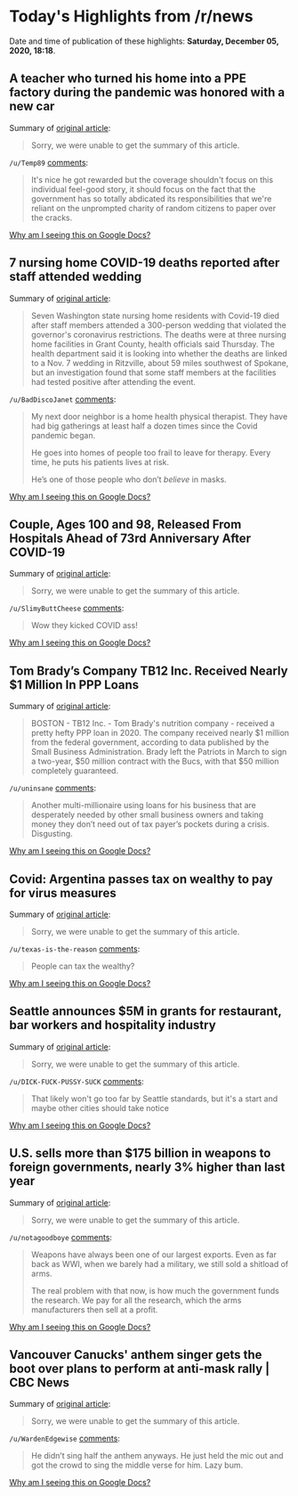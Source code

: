 # Today's Highlights from /r/news

Date and time of publication of these highlights: **Saturday, December 05, 2020, 18:18**.

## A teacher who turned his home into a PPE factory during the pandemic was honored with a new car

Summary of [original article](https://www.cnn.com/2020/12/05/us/mazda-teacher-new-jersey-car-trnd/index.html):

> Sorry, we were unable to get the summary of this article.

`/u/Temp89` [comments](https://www.reddit.com/r/news/comments/k7fhmc/a_teacher_who_turned_his_home_into_a_ppe_factory/):

> It's nice he got rewarded but the coverage shouldn't focus on this individual feel-good story, it should focus on the fact that the government has so totally abdicated its responsibilities that we're reliant on the unprompted charity of random citizens to paper over the cracks.

[Why am I seeing this on Google Docs?](https://docs.google.com/document/d/1Dc6We63vOXIZsc0op-Bt4abqkYjXzOigalQqFxmvvbM/edit?usp=sharing)

## 7 nursing home COVID-19 deaths reported after staff attended wedding

Summary of [original article](https://www.nbcnews.com/news/us-news/7-nursing-home-covid-19-deaths-reported-after-staff-attended-n1250116):

> Seven Washington state nursing home residents with Covid-19 died after staff members attended a 300-person wedding that violated the governor's coronavirus restrictions. The deaths were at three nursing home facilities in Grant County, health officials said Thursday. The health department said it is looking into whether the deaths are linked to a Nov. 7 wedding in Ritzville, about 59 miles southwest of Spokane, but an investigation found that some staff members at the facilities had tested positive after attending the event.

`/u/BadDiscoJanet` [comments](https://www.reddit.com/r/news/comments/k7gigf/7_nursing_home_covid19_deaths_reported_after/):

> My next door neighbor is a home health physical therapist. They have had big gatherings at least half a dozen times since the Covid pandemic began. 
> 
> He goes into homes of people too frail to leave for therapy. Every time, he puts his patients lives at risk. 
> 
> He’s one of those people who don’t *believe* in masks.

[Why am I seeing this on Google Docs?](https://docs.google.com/document/d/1Dc6We63vOXIZsc0op-Bt4abqkYjXzOigalQqFxmvvbM/edit?usp=sharing)

## Couple, Ages 100 and 98, Released From Hospitals Ahead of 73rd Anniversary After COVID-19

Summary of [original article](https://www.nbcwashington.com/news/coronavirus/couple-ages-100-and-98-released-from-hospitals-ahead-of-73rd-anniversary-after-covid-19/2497877/):

> Sorry, we were unable to get the summary of this article.

`/u/SlimyButtCheese` [comments](https://www.reddit.com/r/news/comments/k77z4v/couple_ages_100_and_98_released_from_hospitals/):

> Wow they kicked COVID ass!

[Why am I seeing this on Google Docs?](https://docs.google.com/document/d/1Dc6We63vOXIZsc0op-Bt4abqkYjXzOigalQqFxmvvbM/edit?usp=sharing)

## Tom Brady’s Company TB12 Inc. Received Nearly $1 Million In PPP Loans

Summary of [original article](https://boston.cbslocal.com/2020/12/04/tom-bradys-tb12-inc-ppp-loans-million-dollars-nfl/):

> BOSTON - TB12 Inc. - Tom Brady's nutrition company - received a pretty hefty PPP loan in 2020. The company received nearly $1 million from the federal government, according to data published by the Small Business Administration. Brady left the Patriots in March to sign a two-year, $50 million contract with the Bucs, with that $50 million completely guaranteed.

`/u/uninsane` [comments](https://www.reddit.com/r/news/comments/k77q3a/tom_bradys_company_tb12_inc_received_nearly_1/):

> Another multi-millionaire using loans for his business that are desperately needed by other small business owners and taking money they don’t need out of tax payer’s pockets during a crisis. Disgusting.

[Why am I seeing this on Google Docs?](https://docs.google.com/document/d/1Dc6We63vOXIZsc0op-Bt4abqkYjXzOigalQqFxmvvbM/edit?usp=sharing)

## Covid: Argentina passes tax on wealthy to pay for virus measures

Summary of [original article](https://www.bbc.com/news/world-latin-america-55199058):

> Sorry, we were unable to get the summary of this article.

`/u/texas-is-the-reason` [comments](https://www.reddit.com/r/news/comments/k7cmbr/covid_argentina_passes_tax_on_wealthy_to_pay_for/):

> People can tax the wealthy?

[Why am I seeing this on Google Docs?](https://docs.google.com/document/d/1Dc6We63vOXIZsc0op-Bt4abqkYjXzOigalQqFxmvvbM/edit?usp=sharing)

## Seattle announces $5M in grants for restaurant, bar workers and hospitality industry

Summary of [original article](https://komonews.com/news/business/seattle-announces-5m-aid-package-for-restaurants-bars-and-hospitality-workers):

> Sorry, we were unable to get the summary of this article.

`/u/DICK-FUCK-PUSSY-SUCK` [comments](https://www.reddit.com/r/news/comments/k7c50i/seattle_announces_5m_in_grants_for_restaurant_bar/):

> That likely won't go too far by Seattle standards, but it's a start and maybe other cities should take notice

[Why am I seeing this on Google Docs?](https://docs.google.com/document/d/1Dc6We63vOXIZsc0op-Bt4abqkYjXzOigalQqFxmvvbM/edit?usp=sharing)

## U.S. sells more than $175 billion in weapons to foreign governments, nearly 3% higher than last year

Summary of [original article](https://www.cnbc.com/2020/12/04/us-sells-more-than-175-billion-in-weapons-to-foreign-governments.html):

> Sorry, we were unable to get the summary of this article.

`/u/notagoodboye` [comments](https://www.reddit.com/r/news/comments/k7851u/us_sells_more_than_175_billion_in_weapons_to/):

> Weapons have always been one of our largest exports. Even as far back as WWI, when we barely had a military, we still sold a shitload of arms.
> 
> The real problem with that now, is how much the government funds the research. We pay for all the research, which the arms manufacturers then sell at a profit.

[Why am I seeing this on Google Docs?](https://docs.google.com/document/d/1Dc6We63vOXIZsc0op-Bt4abqkYjXzOigalQqFxmvvbM/edit?usp=sharing)

## Vancouver Canucks' anthem singer gets the boot over plans to perform at anti-mask rally | CBC News

Summary of [original article](https://www.cbc.ca/news/canada/british-columbia/bc-canucks-singer-fired-1.5829907):

> Sorry, we were unable to get the summary of this article.

`/u/WardenEdgewise` [comments](https://www.reddit.com/r/news/comments/k7h4fj/vancouver_canucks_anthem_singer_gets_the_boot/):

> He didn’t sing half the anthem anyways. He just held the mic out and got the crowd to sing the middle verse for him.  Lazy bum.

[Why am I seeing this on Google Docs?](https://docs.google.com/document/d/1Dc6We63vOXIZsc0op-Bt4abqkYjXzOigalQqFxmvvbM/edit?usp=sharing)

